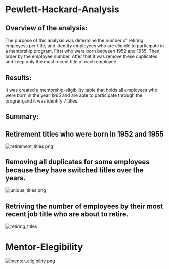 # Pewlett-Hackard-Analysis


## Overview of the analysis: 

The purpose of this analysis was determine the number of retiring employess per title, and identify employees who are eligible to participate in a mentorship program.
First who were born between 1952 and 1955. Then, order by the employee number. After that it was remove these duplicates and keep only the most recent title of each employee.


## Results: 

It was created a mentorship-eligibility table that holds all employees
who were born in the year 1965 and are able to participate through the program,and it was identify 7 titles.


## Summary: 


## Retirement titles who were born in 1952 and 1955


![retirement_titles png](https://user-images.githubusercontent.com/87731897/137596312-361c05c8-15e6-4215-bd13-2d2bc086d093.png)


## Removing all duplicates for some employees because they have switched titles over the years. 


![unique_titles png](https://user-images.githubusercontent.com/87731897/137596320-118f63af-a74d-4643-9eb3-e98dc06b7d0c.png)


## Retriving the number of employees by their most recent job title who are about to retire. 


![retiring_titles](https://user-images.githubusercontent.com/87731897/137596316-5947f438-7ead-48d1-86c9-36a3c6df6e62.png)


# Mentor-Elegibility


![mentor_eligibility png](https://user-images.githubusercontent.com/87731897/137596286-06ddb400-0146-4c10-a139-e92a59314ce3.png)

